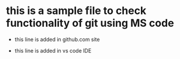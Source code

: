 # this is a sample file to check functionality of git using MS code

- this line is added in github.com site 

- this line is added in vs code IDE